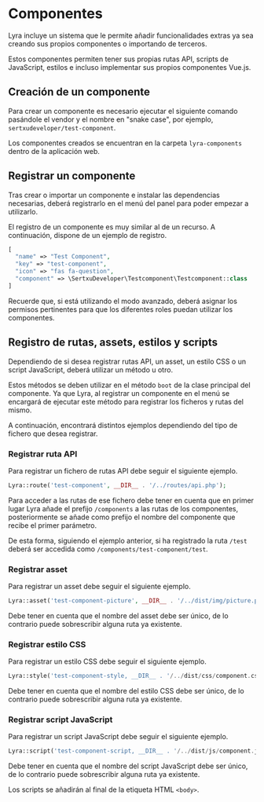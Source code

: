 # Componentes

Lyra incluye un sistema que le permite añadir funcionalidades extras ya sea creando sus propios componentes o importando de terceros.

Estos componentes permiten tener sus propias rutas API, scripts de JavaScript, estilos e incluso implementar sus propios componentes Vue.js.

## Creación de un componente

Para crear un componente es necesario ejecutar el siguiente comando pasándole el vendor y el nombre en "snake case", por ejemplo, `sertxudeveloper/test-component`.

Los componentes creados se encuentran en la carpeta `lyra-components` dentro de la aplicación web.

## Registrar un componente

Tras crear o importar un componente e instalar las dependencias necesarias, deberá registrarlo en el menú del panel para poder empezar a utilizarlo.

El registro de un componente es muy similar al de un recurso. A continuación, dispone de un ejemplo de registro.

``` php
[
  "name" => "Test Component",
  "key" => "test-component",
  "icon" => "fas fa-question",
  "component" => \SertxuDeveloper\Testcomponent\Testcomponent::class
]
```

Recuerde que, si está utilizando el modo avanzado, deberá asignar los permisos pertinentes para que los diferentes roles puedan utilizar los componentes.

## Registro de rutas, assets, estilos y scripts

Dependiendo de si desea registrar rutas API, un asset, un estilo CSS o un script JavaScript, deberá utilizar un método u otro.

Estos métodos se deben utilizar en el método `boot` de la clase principal del componente. Ya que Lyra, al registrar un componente en el menú se encargará de ejecutar este método para registrar los ficheros y rutas del mismo.

A continuación, encontrará distintos ejemplos dependiendo del tipo de fichero que desea registrar.

### Registrar ruta API

Para registrar un fichero de rutas API debe seguir el siguiente ejemplo.

``` php
Lyra::route('test-component', __DIR__ . '/../routes/api.php');
```

Para acceder a las rutas de ese fichero debe tener en cuenta que en primer lugar Lyra añade el prefijo `/components` a las rutas de los componentes, posteriormente se añade como prefijo el nombre del componente que recibe el primer parámetro.

De esta forma, siguiendo el ejemplo anterior, si ha registrado la ruta `/test` deberá ser accedida como `/components/test-component/test`.

### Registrar asset

Para registrar un asset debe seguir el siguiente ejemplo.

``` php
Lyra::asset('test-component-picture', __DIR__ . '/../dist/img/picture.png');
```

Debe tener en cuenta que el nombre del asset debe ser único, de lo contrario puede sobrescribir alguna ruta ya existente.

### Registrar estilo CSS

Para registrar un estilo CSS debe seguir el siguiente ejemplo.

``` php
Lyra::style('test-component-style, __DIR__ . '/../dist/css/component.css');
```

Debe tener en cuenta que el nombre del estilo CSS debe ser único, de lo contrario puede sobrescribir alguna ruta ya existente.

### Registrar script JavaScript

Para registrar un script JavaScript debe seguir el siguiente ejemplo.

``` php
Lyra::script('test-component-script, __DIR__ . '/../dist/js/component.js);
```

Debe tener en cuenta que el nombre del script JavaScript debe ser único, de lo contrario puede sobrescribir alguna ruta ya existente.

Los scripts se añadirán al final de la etiqueta HTML `<body>`.

